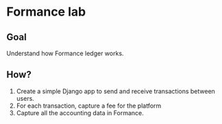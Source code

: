 # Formance lab

## Goal

Understand how Formance ledger works.

## How?

1. Create a simple Django app to send and receive transactions between users.
2. For each transaction, capture a fee for the platform
3. Capture all the accounting data in Formance.
